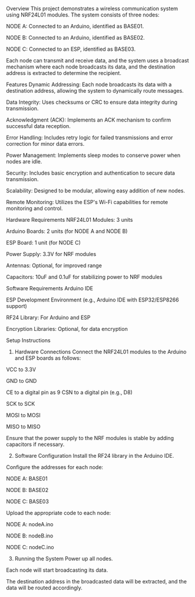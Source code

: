 Overview
This project demonstrates a wireless communication system using NRF24L01 modules. The system consists of three nodes:

NODE A: Connected to an Arduino, identified as BASE01.

NODE B: Connected to an Arduino, identified as BASE02.

NODE C: Connected to an ESP, identified as BASE03.

Each node can transmit and receive data, and the system uses a broadcast mechanism where each node broadcasts its data, and the destination address is extracted to determine the recipient.

Features
Dynamic Addressing: Each node broadcasts its data with a destination address, allowing the system to dynamically route messages.

Data Integrity: Uses checksums or CRC to ensure data integrity during transmission.

Acknowledgment (ACK): Implements an ACK mechanism to confirm successful data reception.

Error Handling: Includes retry logic for failed transmissions and error correction for minor data errors.

Power Management: Implements sleep modes to conserve power when nodes are idle.

Security: Includes basic encryption and authentication to secure data transmission.

Scalability: Designed to be modular, allowing easy addition of new nodes.

Remote Monitoring: Utilizes the ESP's Wi-Fi capabilities for remote monitoring and control.

Hardware Requirements
NRF24L01 Modules: 3 units

Arduino Boards: 2 units (for NODE A and NODE B)

ESP Board: 1 unit (for NODE C)

Power Supply: 3.3V for NRF modules

Antennas: Optional, for improved range

Capacitors: 10uF and 0.1uF for stabilizing power to NRF modules

Software Requirements
Arduino IDE

ESP Development Environment (e.g., Arduino IDE with ESP32/ESP8266 support)

RF24 Library: For Arduino and ESP

Encryption Libraries: Optional, for data encryption

Setup Instructions
1. Hardware Connections
Connect the NRF24L01 modules to the Arduino and ESP boards as follows:

VCC to 3.3V

GND to GND

CE to a digital pin as 9
CSN to a digital pin (e.g., D8)

SCK to SCK

MOSI to MOSI

MISO to MISO

Ensure that the power supply to the NRF modules is stable by adding capacitors if necessary.

2. Software Configuration
Install the RF24 library in the Arduino IDE.

Configure the addresses for each node:

NODE A: BASE01

NODE B: BASE02

NODE C: BASE03

Upload the appropriate code to each node:

NODE A: nodeA.ino

NODE B: nodeB.ino

NODE C: nodeC.ino

3. Running the System
Power up all nodes.

Each node will start broadcasting its data.

The destination address in the broadcasted data will be extracted, and the data will be routed accordingly.
